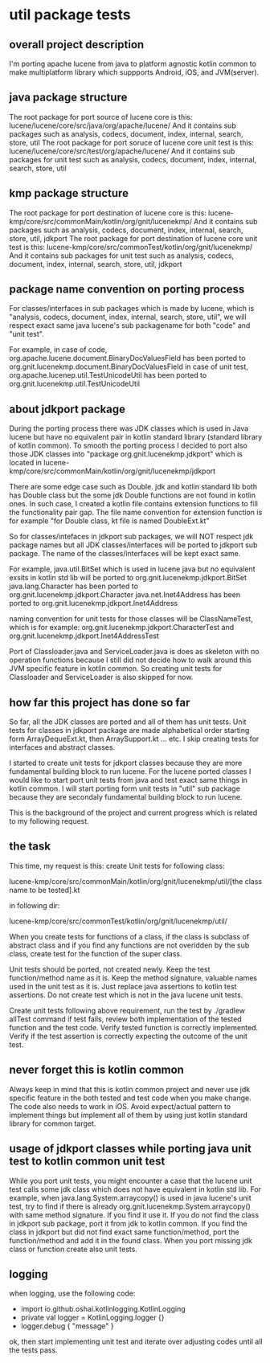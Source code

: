 # util package tests

## overall project description
I'm porting apache lucene from java to platform agnostic kotlin common to make multiplatform library which suppports Android, iOS, and JVM(server).

## java package structure
The root package for port source of lucene core is this: lucene/lucene/core/src/java/org/apache/lucene/
And it contains sub packages such as analysis, codecs, document, index, internal, search, store, util
The root package for port soruce of lucene core unit test is this: lucene/lucene/core/src/test/org/apache/lucene/
And it contains sub packages for unit test such as analysis, codecs, document, index, internal, search, store, util

## kmp package structure
The root package for port destination of lucene core is this: lucene-kmp/core/src/commonMain/kotlin/org/gnit/lucenekmp/
And it contains sub packages such as analysis, codecs, document, index, internal, search, store, util, jdkport
The root package for port destination of lucene core unit test is this: lucene-kmp/core/src/commonTest/kotlin/org/gnit/lucenekmp/
And it contains sub packages for unit test such as analysis, codecs, document, index, internal, search, store, util, jdkport

## package name convention on porting process
For classes/interfaces in sub packages which is made by lucene, which is "analysis, codecs, document, index, internal, search, store, util", we will respect exact same java lucene's sub packagename for both "code" and "unit test".

For example,
in case of code, org.apache.lucene.document.BinaryDocValuesField has been ported to org.gnit.lucenekmp.document.BinaryDocValuesField
in case of unit test, org.apache.lucenep.util.TestUnicodeUtil has been ported to org.gnit.lucenekmp.util.TestUnicodeUtil

## about jdkport package
During the porting process there was JDK classes which is used in Java lucene but have no equivalent pair in kotlin standard library (standard library of kotlin common). To smooth the porting process I decided to port also those JDK classes into "package org.gnit.lucenekmp.jdkport" which is located in lucene-kmp/core/src/commonMain/kotlin/org/gnit/lucenekmp/jdkport

There are some edge case such as Double. jdk and kotlin standard lib both has Double class but the some jdk Double functions are not found in kotlin ones. In such case, I created a kotlin file contains extension functions to fill the functionality pair gap. The file name convention for extension function is for example "for Double class, kt file is named DoubleExt.kt"

So for classes/intefaces in jdkport sub packages, we will NOT respect jdk package names but all JDK classes/interfaces will be ported to jdkport sub package. The name of the classes/interfaces will be kept exact same.

For example,
java.util.BitSet which is used in lucene java but no equivalent exsits in kotlin std lib will be ported to org.gnit.lucenekmp.jdkport.BitSet
java.lang.Character has been ported to org.gnit.lucenekmp.jdkport.Character
java.net.Inet4Address has been ported to org.gnit.lucenekmp.jdkport.Inet4Address

naming convention for unit tests for those classes will be ClassNameTest, which is for example:
org.gnit.lucenekmp.jdkport.CharacterTest and org.gnit.lucenekmp.jdkport.Inet4AddressTest

Port of Classloader.java and ServiceLoader.java is does as skeleton with no operation functions because I still did not decide how to walk around this JVM specific feature in kotlin common. So creating unit tests for Classloader and ServiceLoader is also skipped for now.

## how far this project has done so far
So far, all the JDK classes are ported and all of them has unit tests. Unit tests for classes in jdkport package are made alphabetical order starting form ArrayDequeExt.kt, then ArraySupport.kt ... etc. I skip creating tests for interfaces and abstract classes.

I started to create unit tests for jdkport classes because they are more fundamental building block to run lucene. For the lucene ported classes I would like to start port unit tests from java and test exact same things in kotlin common. I will start porting form unit tests in "util" sub package because they are secondaly fundamental building block to run lucene.

This is the background of the project and current progress which is related to my following request.


## the task
This time, my request is this: create Unit tests for following class:

lucene-kmp/core/src/commonMain/kotlin/org/gnit/lucenekmp/util/[the class name to be tested].kt

in following dir:

lucene-kmp/core/src/commonTest/kotlin/org/gnit/lucenekmp/util/

When you create tests for functions of a class, if the class is subclass of abstract class and if you find any functions are not overidden by the sub class, create test for the function of the super class.

Unit tests should be ported, not created newly. Keep the test function/method name as it is. Keep the method signature, valuable names used in the unit test as it is. Just replace java assertions to kotlin test assertions. Do not create test which is not in the java lucene unit tests.

Create unit tests following above requirement, run the test by ./gradlew allTest command if test fails, review both implementation of the tested function and the test code. Verify tested function is correctly implemented. Verify if the test assertion is correctly expecting the outcome of the unit test.

## never forget this is kotlin common
Always keep in mind that this is kotlin common project and never use jdk specific feature in the both tested and test code when you make change. The code also needs to work in iOS. Avoid expect/actual pattern to implement things but implement all of them by using just kotlin standard library for common target.

## usage of jdkport classes while porting java unit test to kotlin common unit test
While you port unit tests, you might encounter a case that the lucene unit test calls some jdk class which does not have equivalent in kotlin std lib. For example, when java.lang.System.arraycopy() is used in java lucene's unit test, try to find if there is already org.gnit.lucenekmp.System.arraycopy() with same method signature. If you find it use it. If you do not find the class in jdkport sub package, port it from jdk to kotlin common. If you find the class in jdkport but did not find exact same function/method, port the function/method and add it in the found class. When you port missing jdk class or function create also unit tests.

## logging
when logging, use the following code:
* import io.github.oshai.kotlinlogging.KotlinLogging
* private val logger = KotlinLogging.logger {}
* logger.debug { "message" }

ok, then start implementing unit test and iterate over adjusting codes until all the tests pass.
